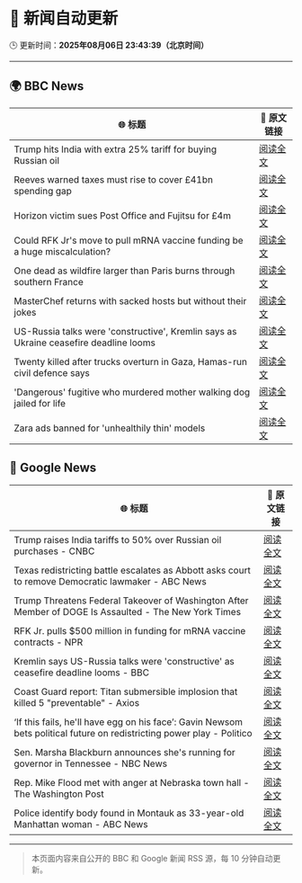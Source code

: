 # 🧠 新闻自动更新

🕒 更新时间：**2025年08月06日 23:43:39（北京时间）**

---

## 🌍 BBC News

| 🌐 标题 | 🔗 原文链接 |
|--------|-------------|
| Trump hits India with extra 25% tariff for buying Russian oil | [阅读全文](https://www.bbc.com/news/articles/c1dxr1g4y7yo?at_medium=RSS&at_campaign=rss) |
| Reeves warned taxes must rise to cover £41bn spending gap | [阅读全文](https://www.bbc.com/news/articles/cn85vyd1epzo?at_medium=RSS&at_campaign=rss) |
| Horizon victim sues Post Office and Fujitsu for £4m | [阅读全文](https://www.bbc.com/news/articles/c30zq28v0dlo?at_medium=RSS&at_campaign=rss) |
| Could RFK Jr's move to pull mRNA vaccine funding be a huge miscalculation? | [阅读全文](https://www.bbc.com/news/articles/cly75p9yd67o?at_medium=RSS&at_campaign=rss) |
| One dead as wildfire larger than Paris burns through southern France | [阅读全文](https://www.bbc.com/news/articles/cj6y803pjkwo?at_medium=RSS&at_campaign=rss) |
| MasterChef returns with sacked hosts but without their jokes | [阅读全文](https://www.bbc.com/news/articles/cn92vw9gl74o?at_medium=RSS&at_campaign=rss) |
| US-Russia talks were 'constructive', Kremlin says as Ukraine ceasefire deadline looms | [阅读全文](https://www.bbc.com/news/articles/cr5rdl1y8ndo?at_medium=RSS&at_campaign=rss) |
| Twenty killed after trucks overturn in Gaza, Hamas-run civil defence says | [阅读全文](https://www.bbc.com/news/articles/cz60dy2908do?at_medium=RSS&at_campaign=rss) |
| 'Dangerous' fugitive who murdered mother walking dog jailed for life | [阅读全文](https://www.bbc.com/news/articles/c4gjdrlj9pdo?at_medium=RSS&at_campaign=rss) |
| Zara ads banned for 'unhealthily thin' models | [阅读全文](https://www.bbc.com/news/articles/cp941z3nnnxo?at_medium=RSS&at_campaign=rss) |

## 📰 Google News

| 🌐 标题 | 🔗 原文链接 |
|--------|-------------|
| Trump raises India tariffs to 50% over Russian oil purchases - CNBC | [阅读全文](https://news.google.com/rss/articles/CBMieEFVX3lxTE9KU3JUN2dYa2dHXzgwT0NTQnkyLUV2NE9MdjVNVE1mdFc3bUxPVzQyUmJaNkJ4Nk5XWXdWNkl0TVVETHBpNVN6YUg0aHhENjVrTE5seW56aVNFWUs0NTZRdTFJWDBpeThhazJJSUlQc0VCMUNwUS11UdIBfkFVX3lxTE1ucWQwWlhfUGZ0VTBJM1RpNEFEQnEwWUgxMEFNR2pDeTMxd1FDZVVTRXRDT1lid0gydV81bUJVZDB1TUVIVTBhTjRlS0JkTkhDSTlBTlp3dTBBZjRNbFhJMFhSS1I4azNzMHFhRFJic1QxTzUxSEVZenZIVmR6dw?oc=5) |
| Texas redistricting battle escalates as Abbott asks court to remove Democratic lawmaker - ABC News | [阅读全文](https://news.google.com/rss/articles/CBMiqwFBVV95cUxQWmpjYTAza2JSakNvVWdlNE5ia2ExQUtlX2dvcWJKLVVZZDJReFpQZnZfYm1pU1lsYktZdTc2dUFwdXg5S3BhaTVpenpYOWh4THlsUmlBa2NYZloyRWZuUnVEV1h3M1dLNGplbmNhVi1BcGFCaWtoQTVtU0NUM1Z2V0wwSEJfM2xtV2JaRWl1c09TQ0tqaEEwcUJiQ3RSczBNOVczUmJpSzN1bEnSAbABQVVfeXFMTUpRdTZjbFlUMFRNTzUzWHhTbFFXNHRQOEtjQVVMNnhWaU1aQlB4bHZUNHFTLUctYVBGeEpkZWVaZWVVbkxkVDROdGhFQ3JybVNGY0tERHpMZ1RadEctNGNzYzNJNEt2ZkMzNXlrUFhFUTlDZzV3RnJRWFhGcVl2S2ZOZG5PbllWMno1dGNaNHZ6QVZPYl9mQUZEV3daRENsMDE4eUx0bmRVOUJoaUNhbGQ?oc=5) |
| Trump Threatens Federal Takeover of Washington After Member of DOGE Is Assaulted - The New York Times | [阅读全文](https://news.google.com/rss/articles/CBMihgFBVV95cUxNbzlOWkZtQ2JUdFpXLVRKQ0JOUHpEd3JRMVI0YVhNM1JiQWUtVk1jVThFN2diR2drb1dBalpEeFgwWTBYWDhoYWpRRThndGR2dWlRMUN6NklfVXA4U0N6eFZFdHcxY3J6ZEQyZ0VIbWVaTU9iTTBqNHJ4LVExRVQ2b2tRQVlMQQ?oc=5) |
| RFK Jr. pulls $500 million in funding for mRNA vaccine contracts - NPR | [阅读全文](https://news.google.com/rss/articles/CBMijAFBVV95cUxNbXl0N21oMW5KbDV0TnV6cGx2UERhRXpsTGh4dHNIdXppeXR0YkFsRVoxZHlZd1pOMzVuWXBYcnM5OFNHRVYwLVhDTXcxcnVVQWhYUjVaQlhSTzhMc3VlTkNLdm9JREpXWlRKRVVqVlc5VkdhTWlUYkVqUFl1WDM5dGhDOC1JMjB1TW9xNQ?oc=5) |
| Kremlin says US-Russia talks were 'constructive' as ceasefire deadline looms - BBC | [阅读全文](https://news.google.com/rss/articles/CBMiWkFVX3lxTE12dHlZUm9lam02T0VWTFg1YmJPMGo2SWs4TWR2RWpHdFAwNDlkamVpQ1pXQVVFX2NaZVptS3VYSkdDak43YkFxSkNWVlBPNWRvNVV6dnlHSEhkZ9IBX0FVX3lxTE5rRnFPdDg4NGUyNDJhX1Q3Rk00YWtiQUl6R1FpMGxKRjBZOFJkTmNyWlV6dG1EblpaWDNFMERwemtrTTRSYmlMM3ZRMWpEcDVNcDFWZDRWTXBaNE45cE04?oc=5) |
| Coast Guard report: Titan submersible implosion that killed 5 "preventable" - Axios | [阅读全文](https://news.google.com/rss/articles/CBMihgFBVV95cUxPdkFrQkZNeTBUaXNRY2psc1c5UUt2cTBpdkFDZ3F6VWR2ZUdIYUt2YXJneG9ZRC1ZcV9JRFRGcUhLeW9PZFF3azl5S1Rjcy10cHFfMmxqTThNeXpXdTZzOTlFaTRPRmduQnRVLU1RZlgwc3R6MjdVcFA4S0FTcnZ0a3JUQzZmQQ?oc=5) |
| ‘If this fails, he'll have egg on his face’: Gavin Newsom bets political future on redistricting power play - Politico | [阅读全文](https://news.google.com/rss/articles/CBMijwFBVV95cUxNdUdBV0xhQUlLeEdHdFhrczY4Q1VVc25uV3BwN01CZXUteHRncW9CWUlXYnFPWlBDOHA5elVHZk1RWHBSd0ZrZTRKcjJOSW1ZTVpEeHZjZlB3NEpjbVhSMkFFb3BhdFlfZXp1VlN0WWVqanA3aTVldnIyNFR0TmhYcTNwT3pFNThjSnV5VGRtRQ?oc=5) |
| Sen. Marsha Blackburn announces she's running for governor in Tennessee - NBC News | [阅读全文](https://news.google.com/rss/articles/CBMitgFBVV95cUxNR3NxVkQycndfOTBmd09uOEZUbWxtZEI5dG9HbDR0N3ZyV2FTbUtBbER0SWlRY1o4OWFnMDhOaGN5TkFhYUZwa0dLa1FGQmhCZ2Zmd3NIbFFnaEJTdXBYN0lhbVM4VDZoVm5NMkw5YkcycVlMSFpwWlRMWUlDTWJXTWpjOGtzSkMtQXV0Y0NYYWFTeE5obnpkLUI1cFQ3WDQ2QWN1ak5RU25WYzdVd2xhME5jUnZKUdIBVkFVX3lxTFB2NHNJUl9XN0NTalVGb25LYkMxbEJCS3ZoRFo3RXZvdUtMWGtFVUVPSlBtLUgtMDh2RGo0cnV0LXpTRTBxSlZFZ25nbFU1MW1vcVkzRzB3?oc=5) |
| Rep. Mike Flood met with anger at Nebraska town hall - The Washington Post | [阅读全文](https://news.google.com/rss/articles/CBMijwFBVV95cUxQMHNOZl9wVEs2SllMaGJTZkFlbTA1OHlTbFowanh5UHZYLUlER2Y4WlBWQVU4RGRsNmhxeDJyZ2dSbXI2WldzZ1J3eXlxNUxpdHhxc29CZzlacmRUQlpPZWhhUzBmQ2RWWmhaTmowZ3FHSFJtWWdoRUJpWG1wcmlRWmk0Ny03dTVVdUhWMHhBYw?oc=5) |
| Police identify body found in Montauk as 33-year-old Manhattan woman - ABC News | [阅读全文](https://news.google.com/rss/articles/CBMingFBVV95cUxQUC1DNS1EODZGdHlsQUVLblBndDlpY0ZjQWNaQXJiWWZfb3pKWFNKLTJRbmtoT0JtT2xUZ2FnenE2clcyMnlOaUp5VTBPUW44YmNXbU4tTFBRa1FXYzBSLVVfMjRaaGdFX1ZtUV8zS1dUeHJmY2tNZ2lsOHBzTXg0SzlSU0lKd1A0bEFqTmttUGJDZjd1NllTMjZCNzdid9IBowFBVV95cUxOSTA5OHJvU196a1loSXgzZ3doaVY5b0VnZzRtZGREbi1ienVCSWVwdzBRMWJ6UTRmaUdEbGRxNk51WUNlMk1oMl8wQXg1RlNKNW9neG50N3dHY2tYM2JBcG1tVllNN1VEUmw3cDhlck51c0kzWWdmejhXY1hyS0FwNlZXbm5YMTAzQXc1eGpSeXgtNVFnZ0thcjNsTFdtNTJSQVFn?oc=5) |

---
> 本页面内容来自公开的 BBC 和 Google 新闻 RSS 源，每 10 分钟自动更新。